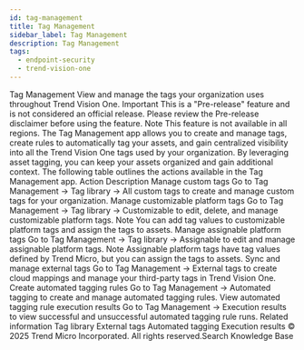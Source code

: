 ```yaml
---
id: tag-management
title: Tag Management
sidebar_label: Tag Management
description: Tag Management
tags:
  - endpoint-security
  - trend-vision-one
---
```


 Tag Management View and manage the tags your organization uses throughout Trend Vision One. Important This is a "Pre-release" feature and is not considered an official release. Please review the Pre-release disclaimer before using the feature. Note This feature is not available in all regions. The Tag Management app allows you to create and manage tags, create rules to automatically tag your assets, and gain centralized visibility into all the Trend Vision One tags used by your organization. By leveraging asset tagging, you can keep your assets organized and gain additional context. The following table outlines the actions available in the Tag Management app. Action Description Manage custom tags Go to Tag Management → Tag library → All custom tags to create and manage custom tags for your organization. Manage customizable platform tags Go to Tag Management → Tag library → Customizable to edit, delete, and manage customizable platform tags. Note You can add tag values to customizable platform tags and assign the tags to assets. Manage assignable platform tags Go to Tag Management → Tag library → Assignable to edit and manage assignable platform tags. Note Assignable platform tags have tag values defined by Trend Micro, but you can assign the tags to assets. Sync and manage external tags Go to Tag Management → External tags to create cloud mappings and manage your third-party tags in Trend Vision One. Create automated tagging rules Go to Tag Management → Automated tagging to create and manage automated tagging rules. View automated tagging rule execution results Go to Tag Management → Execution results to view successful and unsuccessful automated tagging rule runs. Related information Tag library External tags Automated tagging Execution results © 2025 Trend Micro Incorporated. All rights reserved.Search Knowledge Base